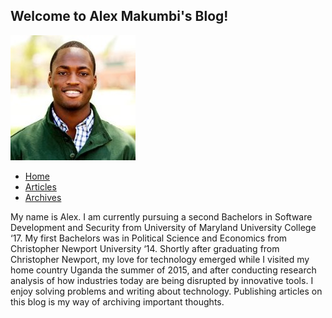 ## Welcome to Alex Makumbi's Blog!

![Image](assets/img/Makumbi.jpg)

- [Home](https://makumbi.github.io/output/index.html)
- [Articles](https://makumbi.github.io/output/about.html)
- [Archives](https://makumbi.github.io/output/archive.html)

My name is Alex. I am currently pursuing a second Bachelors in Software Development and Security from University of Maryland University College ‘17. My first Bachelors was in Political Science and Economics from Christopher Newport University ‘14. Shortly after graduating from Christopher Newport, my love for technology emerged while I visited my home country Uganda the summer of 2015, and after conducting research analysis of how industries today are being disrupted by innovative tools. I enjoy solving problems and writing about technology. Publishing articles on this blog is my way of archiving important thoughts.







